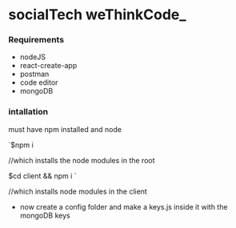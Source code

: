 # socialTech weThinkCode_

### Requirements

- nodeJS
- react-create-app
- postman
- code editor
- mongoDB

### intallation

must have npm installed and node 

`$npm i 

//which installs the node modules in the root

$cd client && npm i `

//which installs node modules in the client

- now create a config folder and make a keys.js inside it with the mongoDB keys
